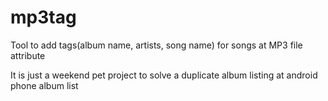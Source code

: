 # mp3tag
Tool to add tags(album name, artists, song name) for songs at MP3 file attribute

It is just a weekend pet project to solve a duplicate album listing at android phone album list
